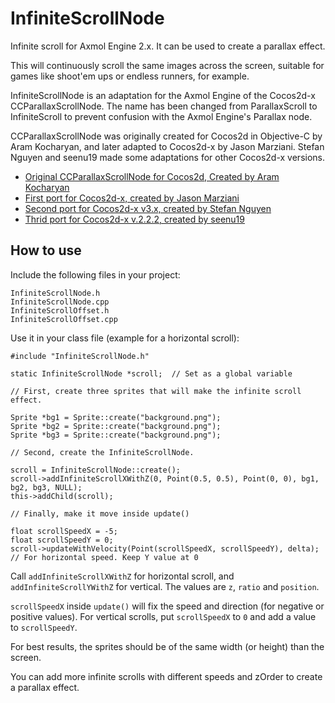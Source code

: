# InfiniteScrollNode
Infinite scroll for Axmol Engine 2.x. It can be used to create a parallax effect. 

This will continuously scroll the same images across the screen, suitable for games like shoot'em ups or endless runners, for example.

InfiniteScrollNode is an adaptation for the Axmol Engine of the Cocos2d-x CCParallaxScrollNode. The name has been changed from ParallaxScroll to InfiniteScroll to prevent confusion with the Axmol Engine's Parallax node.

CCParallaxScrollNode was originally created for Cocos2d in Objective-C by Aram Kocharyan, and later adapted to Cocos2d-x by Jason Marziani. Stefan Nguyen and seenu19 made some adaptations for other Cocos2d-x versions.

* [Original CCParallaxScrollNode for Cocos2d, Created by Aram Kocharyan](https://github.com/aramk/cocos2d)
* [First port for Cocos2d-x, created by Jason Marziani](https://github.com/jasonmarziani/CCParallaxScrollNode)
* [Second port for Cocos2d-x v3.x, created by Stefan Nguyen](https://github.com/stnguyen/CCParallaxScrollNode)
* [Thrid port for Cocos2d-x v.2.2.2, created by seenu19](https://github.com/seenu19/CCParallaxScrollNode)

## How to use

Include the following files in your project:
```
InfiniteScrollNode.h
InfiniteScrollNode.cpp
InfiniteScrollOffset.h
InfiniteScrollOffset.cpp
```

Use it in your class file (example for a horizontal scroll):
```
#include "InfiniteScrollNode.h"

static InfiniteScrollNode *scroll;  // Set as a global variable

// First, create three sprites that will make the infinite scroll effect.

Sprite *bg1 = Sprite::create("background.png");
Sprite *bg2 = Sprite::create("background.png");
Sprite *bg3 = Sprite::create("background.png");

// Second, create the InfiniteScrollNode.

scroll = InfiniteScrollNode::create();
scroll->addInfiniteScrollXWithZ(0, Point(0.5, 0.5), Point(0, 0), bg1, bg2, bg3, NULL);
this->addChild(scroll);

// Finally, make it move inside update()

float scrollSpeedX = -5;
float scrollSpeedY = 0;
scroll->updateWithVelocity(Point(scrollSpeedX, scrollSpeedY), delta); // For horizontal speed. Keep Y value at 0
```

Call `addInfiniteScrollXWithZ` for horizontal scroll, and `addInfiniteScrollYWithZ` for vertical. The values are `z`, `ratio` and `position`. 

`scrollSpeedX` inside `update()` will fix the speed and direction (for negative or positive values). For vertical scrolls, put `scrollSpeedX` to `0` and add a value to `scrollSpeedY`.

For best results, the sprites should be of the same width (or height) than the screen. 

You can add more infinite scrolls with different speeds and zOrder to create a parallax effect.

